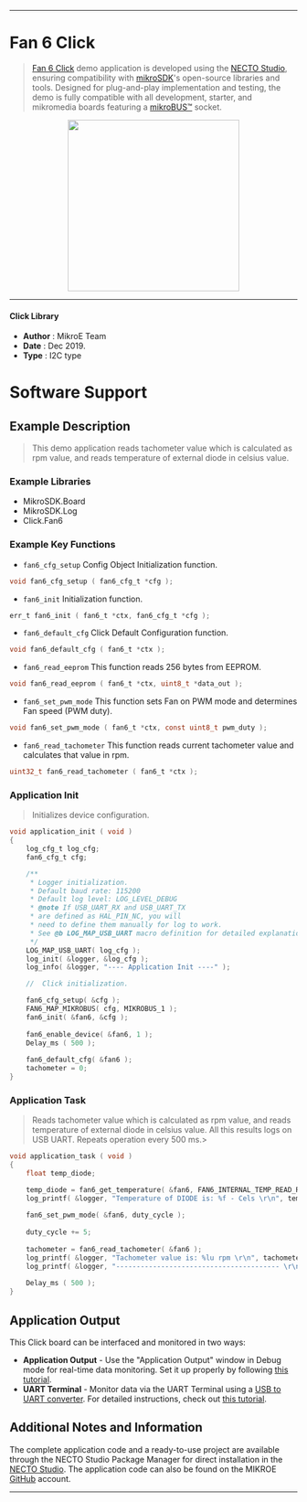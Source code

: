 
---
# Fan 6  Click

> [Fan 6 Click](https://www.mikroe.com/?pid_product=MIKROE-3867) demo application is developed using
the [NECTO Studio](https://www.mikroe.com/necto), ensuring compatibility with [mikroSDK](https://www.mikroe.com/mikrosdk)'s
open-source libraries and tools. Designed for plug-and-play implementation and testing, the demo is fully compatible with
all development, starter, and mikromedia boards featuring a [mikroBUS&trade;](https://www.mikroe.com/mikrobus) socket.

<p align="center">
  <img src="https://www.mikroe.com/?pid_product=MIKROE-3867&image=1" height=300px>
</p>

---

#### Click Library

- **Author**        : MikroE Team
- **Date**          : Dec 2019.
- **Type**          : I2C type

# Software Support

## Example Description

> This demo application reads tachometer value which is calculated as rpm value, and reads
> temperature of external diode in celsius value.

### Example Libraries

- MikroSDK.Board
- MikroSDK.Log
- Click.Fan6

### Example Key Functions

- `fan6_cfg_setup` Config Object Initialization function. 
```c
void fan6_cfg_setup ( fan6_cfg_t *cfg );
``` 
 
- `fan6_init` Initialization function. 
```c
err_t fan6_init ( fan6_t *ctx, fan6_cfg_t *cfg );
```

- `fan6_default_cfg` Click Default Configuration function. 
```c
void fan6_default_cfg ( fan6_t *ctx );
```

- `fan6_read_eeprom` This function reads 256 bytes from EEPROM. 
```c
void fan6_read_eeprom ( fan6_t *ctx, uint8_t *data_out );
```
 
- `fan6_set_pwm_mode` This function sets Fan on PWM mode and determines Fan speed (PWM duty). 
```c
void fan6_set_pwm_mode ( fan6_t *ctx, const uint8_t pwm_duty );
```

- `fan6_read_tachometer` This function reads current tachometer value and calculates that value in rpm. 
```c
uint32_t fan6_read_tachometer ( fan6_t *ctx );
```

### Application Init

> Initializes device configuration.

```c
void application_init ( void )
{
    log_cfg_t log_cfg;
    fan6_cfg_t cfg;

    /** 
     * Logger initialization.
     * Default baud rate: 115200
     * Default log level: LOG_LEVEL_DEBUG
     * @note If USB_UART_RX and USB_UART_TX 
     * are defined as HAL_PIN_NC, you will 
     * need to define them manually for log to work. 
     * See @b LOG_MAP_USB_UART macro definition for detailed explanation.
     */
    LOG_MAP_USB_UART( log_cfg );
    log_init( &logger, &log_cfg );
    log_info( &logger, "---- Application Init ----" );

    //  Click initialization.

    fan6_cfg_setup( &cfg );
    FAN6_MAP_MIKROBUS( cfg, MIKROBUS_1 );
    fan6_init( &fan6, &cfg );
    
    fan6_enable_device( &fan6, 1 );
    Delay_ms ( 500 );
    
    fan6_default_cfg( &fan6 );
    tachometer = 0;
}
```

### Application Task

> Reads tachometer value which is calculated as rpm value, and reads
> temperature of external diode in celsius value. All this results logs on USB UART.
> Repeats operation every 500 ms.>
 

```c
void application_task ( void )
{
    float temp_diode;

    temp_diode = fan6_get_temperature( &fan6, FAN6_INTERNAL_TEMP_READ_REG );
    log_printf( &logger, "Temperature of DIODE is: %f - Cels \r\n", temp_diode );
    
    fan6_set_pwm_mode( &fan6, duty_cycle );
    
    duty_cycle += 5;
    
    tachometer = fan6_read_tachometer( &fan6 );
    log_printf( &logger, "Tachometer value is: %lu rpm \r\n", tachometer );
    log_printf( &logger, "---------------------------------------- \r\n", tachometer );
    
    Delay_ms ( 500 );
}
```

## Application Output

This Click board can be interfaced and monitored in two ways:
- **Application Output** - Use the "Application Output" window in Debug mode for real-time data monitoring.
Set it up properly by following [this tutorial](https://www.youtube.com/watch?v=ta5yyk1Woy4).
- **UART Terminal** - Monitor data via the UART Terminal using
a [USB to UART converter](https://www.mikroe.com/click/interface/usb?interface*=uart,uart). For detailed instructions,
check out [this tutorial](https://help.mikroe.com/necto/v2/Getting%20Started/Tools/UARTTerminalTool).

## Additional Notes and Information

The complete application code and a ready-to-use project are available through the NECTO Studio Package Manager for 
direct installation in the [NECTO Studio](https://www.mikroe.com/necto). The application code can also be found on
the MIKROE [GitHub](https://github.com/MikroElektronika/mikrosdk_click_v2) account.

---
